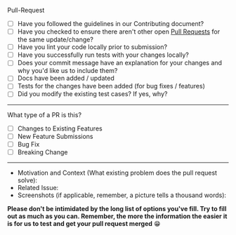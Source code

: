 Pull-Request

- [ ] Have you followed the guidelines in our Contributing document?
- [ ] Have you checked to ensure there aren't other open [Pull Requests](../pulls) for the same update/change?
- [ ] Have you lint your code locally prior to submission?
- [ ] Have you successfully run tests with your changes locally?
- [ ] Does your commit message have an explanation for your changes and why you'd like us to include them?
- [ ] Docs have been added / updated
- [ ] Tests for the changes have been added (for bug fixes / features)
- [ ] Did you modify the existing test cases? If yes, why?

---

What type of a PR is this? 

- [ ] Changes to Existing Features
- [ ] New Feature Submissions
- [ ] Bug Fix
- [ ] Breaking Change

--- 

- Motivation and Context (What existing problem does the pull request solve):
- Related Issue: 
- Screenshots (if applicable, remember, a picture tells a thousand words): 

**Please don't be intimidated by the long list of options you've fill. Try to fill out as much as you can. Remember, the more the information the easier it is for us to test and get your pull request merged** :grin: 

